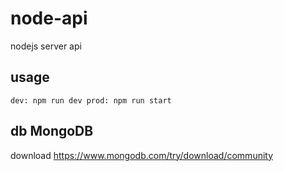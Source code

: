 # node-api
nodejs server api

## usage
`
dev: npm run dev
prod: npm run start 
`

## db MongoDB
download https://www.mongodb.com/try/download/community